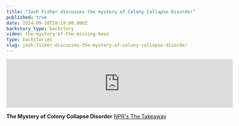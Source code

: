 ```yaml
---
title: "Josh Fisher discusses the mystery of Colony Collapse Disorder"
published: true
date: 2014-09-28T20:19:00.000Z
backstory_type: backstory
video: the-mystery-of-the-missing-bees
type: backstories
slug: josh-fisher-discusses-the-mystery-of-colony-collapse-disorder
---
```

<iframe width="600" height="130" frameborder="0" scrolling="no" src="https://www.wnyc.org/widgets/ondemand_player/takeaway/#file=%2Faudio%2Fxspf%2F403174%2F"></iframe>

**The Mystery of Colony Collapse Disorder**
[NPR's The Takeaway](http://www.thetakeaway.org/story/retro-report-mystery-colony-collapse-disorder/)

